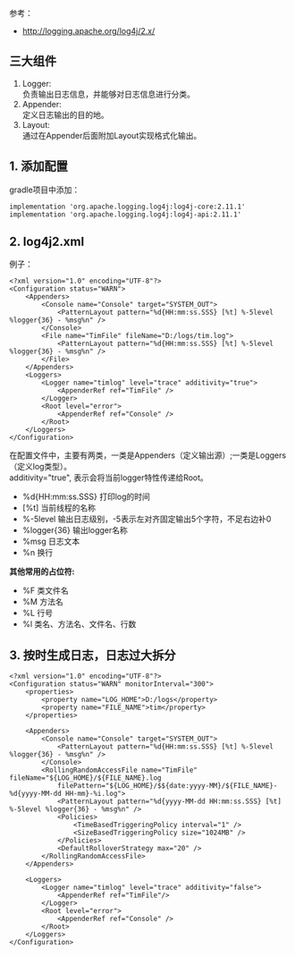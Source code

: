 参考：  
* http://logging.apache.org/log4j/2.x/  

## 三大组件
1. Logger:  
   负责输出日志信息，并能够对日志信息进行分类。  
2. Appender:  
   定义日志输出的目的地。  
3. Layout:  
   通过在Appender后面附加Layout实现格式化输出。  
   
## 1. 添加配置
gradle项目中添加：  
```
implementation 'org.apache.logging.log4j:log4j-core:2.11.1'
implementation 'org.apache.logging.log4j:log4j-api:2.11.1'
```
## 2. log4j2.xml
例子：  
```
<?xml version="1.0" encoding="UTF-8"?>
<Configuration status="WARN">
    <Appenders>
        <Console name="Console" target="SYSTEM_OUT">
            <PatternLayout pattern="%d{HH:mm:ss.SSS} [%t] %-5level %logger{36} - %msg%n" />
        </Console>
        <File name="TimFile" fileName="D:/logs/tim.log">
            <PatternLayout pattern="%d{HH:mm:ss.SSS} [%t] %-5level %logger{36} - %msg%n" />
        </File>
    </Appenders>
    <Loggers>
        <Logger name="timlog" level="trace" additivity="true">
            <AppenderRef ref="TimFile" />
        </Logger>
        <Root level="error">
            <AppenderRef ref="Console" />
        </Root>
    </Loggers>
</Configuration>
```
在配置文件中，主要有两类，一类是Appenders（定义输出源）;一类是Loggers（定义log类型）。  
additivity="true", 表示会将当前logger特性传递给Root。  

* %d{HH:mm:ss.SSS} 打印log的时间  
* \[%t] 当前线程的名称  
* %-5level 输出日志级别，-5表示左对齐固定输出5个字符，不足右边补0  
* %logger{36} 输出logger名称  
* %msg 日志文本  
* %n 换行  

**其他常用的占位符:**  
* %F 类文件名  
* %M 方法名  
* %L 行号  
* %l 类名、方法名、文件名、行数  

## 3. 按时生成日志，日志过大拆分
```
<?xml version="1.0" encoding="UTF-8"?>
<Configuration status="WARN" monitorInterval="300">
    <properties>
        <property name="LOG_HOME">D:/logs</property>
        <property name="FILE_NAME">tim</property>
    </properties>
    
    <Appenders>
        <Console name="Console" target="SYSTEM_OUT">
            <PatternLayout pattern="%d{HH:mm:ss.SSS} [%t] %-5level %logger{36} - %msg%n" />
        </Console>
        <RollingRandomAccessFile name="TimFile" fileName="${LOG_HOME}/${FILE_NAME}.log
            filePattern="${LOG_HOME}/$${date:yyyy-MM}/${FILE_NAME}-%d{yyyy-MM-dd HH-mm}-%i.log">
            <PatternLayout pattern="%d{yyyy-MM-dd HH:mm:ss.SSS} [%t] %-5level %logger{36} - %msg%n" />
            <Policies>
                <TimeBasedTriggeringPolicy interval="1" />
                <SizeBasedTriggeringPolicy size="1024MB" />
            </Policies>
            <DefaultRolloverStrategy max="20" />
        </RollingRandomAccessFile>   
    </Appenders>
    
    <Loggers>
        <Logger name="timlog" level="trace" additivity="false">
            <AppenderRef ref="TimFile"/>
        </Logger>
        <Root level="error">
            <AppenderRef ref="Console" />
        </Root>
    </Loggers>
</Configuration>
```
